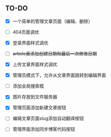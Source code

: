## TO-DO

- [x] 一个简单的管理文章页面（编辑、删除）
- [ ] 404页面调优
- [x] 登录界面样式调优
- [ ] ~~article表添加创建日期和最后一次修改日期~~
- [x] 上传文章界面样式调优
- [x] 管理员模式下，允许从文章界面跳转到编辑界面
- [ ] 添加全局搜索框
- [x] 图片存放到文件服务器
- [x] 管理页面添加新建文章按钮
- [ ] 编辑文章页面slug添加自动翻译按钮
- [ ] 管理界面添加同步博客代码按钮

